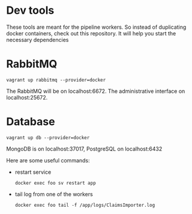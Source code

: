 # Dev tools

These tools are meant for the pipeline workers. So instead of duplicating docker
containers, check out this repository. It will help you start the necessary
dependencies



RabbitMQ
========

`vagrant up rabbitmq --provider=docker`

The RabbitMQ will be on localhost:6672. The administrative interface on localhost:25672.


Database
========

`vagrant up db --provider=docker`

MongoDB is on localhost:37017, PostgreSQL on localhost:6432



Here are some useful commands:

- restart service

	`docker exec foo sv restart app`

- tail log from one of the workers

	`docker exec foo tail -f /app/logs/ClaimsImporter.log`
